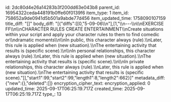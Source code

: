 id: 2dc80d4e26a14283b3f200dd63e043b8
parent_id: 16954322ceda448191b0ffe60f0139f6
item_type: 1
item_id: 758652a9de0941d5b501a9abde77d456
item_updated_time: 1758090107159
title_diff: "[]"
body_diff: "[{\"diffs\":[[0,\"5-09-06\\\n\"],[1,\"\\\n---\\\n\\\nEXERCISE FF\\\n\\\nCHARACTER RULES CREATE ENTERTAINMENT\\\nCreate situations within your script and apply your character rules to them to find comedic or\\\ndramatic moments\\\n\\\nIn public, this character always (rule).\\\nLater, this rule is applied when (new situation).\\\nThe entertaining activity that results is (specific scene).\\\n\\\nIn personal relationships, this character always (rule).\\\nLater, this rule is applied when (new situation).\\\nThe entertaining activity that results is (specific scene).\\\n\\\nIn private relationships, this character always (rule).\\\nLater, this rule is applied when (new situation).\\\nThe entertaining activity that results is (specific scene).\"]],\"start1\":99,\"start2\":99,\"length1\":8,\"length2\":662}]"
metadata_diff: {"new":{},"deleted":[]}
encryption_cipher_text: 
encryption_applied: 0
updated_time: 2025-09-17T06:25:19.717Z
created_time: 2025-09-17T06:25:19.717Z
type_: 13
